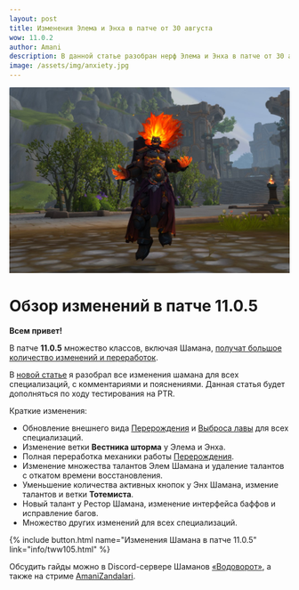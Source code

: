 ```yaml
---    
layout: post
title: Изменения Элема и Энха в патче от 30 августа 
wow: 11.0.2
author: Amani
description: В данной статье разобран нерф Элема и Энха в патче от 30 августа в The War Within.
image: /assets/img/anxiety.jpg
---
```


<p align="center">
    <img src="/assets/img/anxiety.jpg"> 
</p>

# Обзор изменений в патче 11.0.5

**Всем привет!**

В патче **11.0.5** множество классов, включая Шамана, [получат большое количество изменений и переработок](https://us.forums.blizzard.com/en/wow/t/20th-anniversary-update-ptr-development-notes/1945843/1). 

В [новой статье](https://stormkeeper.ru/info/tww105.html) я разобрал все изменения шамана для всех специализаций, с комментариями и пояснениями. Данная статья будет дополняться по ходу тестирования на PTR.

Краткие изменения:
* Обновление внешнего вида [Перерождения](https://www.wowhead.com/ru/spell=114050) и [Выброса лавы](https://ru.wowhead.com/spell=51505) для всех специализаций.
* Изменение ветки **Вестника шторма** у Элема и Энха.
* Полная переработка механики работы [Перерождения](https://www.wowhead.com/ru/spell=114050).
* Изменение множества талантов Элем Шамана и удаление талантов с откатом времени восстановления.
* Уменьшение количества активных кнопок у Энх Шамана, измение талантов и ветки **Тотемиста**.
* Новый талант у Рестор Шамана, изменение интерфейса баффов и исправление багов.
* Множество других изменений для всех специализаций.

<p></p>

{% include button.html name="Изменения Шамана в патче 11.0.5" link="info/tww105.html" %}  

<p></p>

Обсудить гайды можно в Discord-сервере Шаманов [«Водоворот»](https://discord.gg/vodovorot), а также на стриме [AmaniZandalari](https://www.twitch.tv/amanizandalari).
